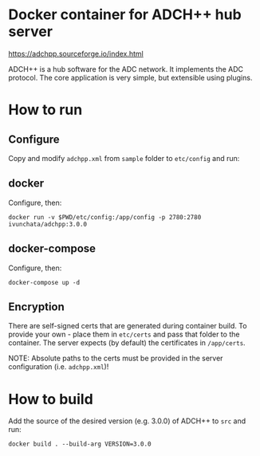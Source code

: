 # Docker container for ADCH++ hub server

https://adchpp.sourceforge.io/index.html

ADCH++ is a hub software for the ADC network. It implements the ADC protocol. The core application is very simple, but extensible using plugins.

# How to run

## Configure

Copy and modify `adchpp.xml` from `sample` folder to `etc/config` and run:


## docker

Configure, then:

```
docker run -v $PWD/etc/config:/app/config -p 2780:2780 ivunchata/adchpp:3.0.0
```

## docker-compose

Configure, then:

```
docker-compose up -d
```

## Encryption
There are self-signed certs that are generated during container build.
To provide your own - place them in `etc/certs` and pass that folder to the container.
The server expects (by default) the certificates in `/app/certs`.

NOTE: Absolute paths to the certs must be provided in the server configuration (i.e. `adchpp.xml`)!

# How to build

Add the source of the desired version (e.g. 3.0.0) of ADCH++ to `src` and run:

```
docker build . --build-arg VERSION=3.0.0
```
